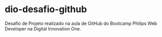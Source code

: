 # dio-desafio-github
Desafio de Projeto realizado na aula de GitHub do Bootcamp Philips Web Developer na Digital Innovation One.
